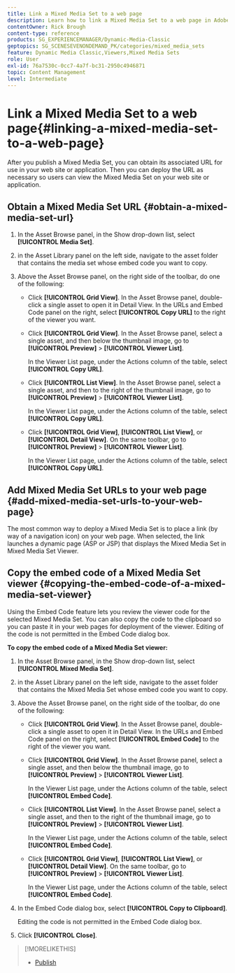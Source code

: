 ```yaml
---
title: Link a Mixed Media Set to a web page
description: Learn how to link a Mixed Media Set to a web page in Adobe Dynamic Media Classic.
contentOwner: Rick Brough
content-type: reference
products: SG_EXPERIENCEMANAGER/Dynamic-Media-Classic
geptopics: SG_SCENESEVENONDEMAND_PK/categories/mixed_media_sets
feature: Dynamic Media Classic,Viewers,Mixed Media Sets
role: User
exl-id: 76a7530c-0cc7-4a7f-bc31-2950c4946871
topic: Content Management
level: Intermediate
---
```

# Link a Mixed Media Set to a web page{#linking-a-mixed-media-set-to-a-web-page}

After you publish a Mixed Media Set, you can obtain its associated URL for use in your web site or application. Then you can deploy the URL as necessary so users can view the Mixed Media Set on your web site or application.

## Obtain a Mixed Media Set URL {#obtain-a-mixed-media-set-url}

1. In the Asset Browse panel, in the Show drop-down list, select **[!UICONTROL Media Set]**.
1. in the Asset Library panel on the left side, navigate to the asset folder that contains the media set whose embed code you want to copy.
1. Above the Asset Browse panel, on the right side of the toolbar, do one of the following:

    * Click **[!UICONTROL Grid View]**. In the Asset Browse panel, double-click a single asset to open it in Detail View. In the URLs and Embed Code panel on the right, select **[!UICONTROL Copy URL]** to the right of the viewer you want.
    * Click **[!UICONTROL Grid View]**. In the Asset Browse panel, select a single asset, and then below the thumbnail image, go to **[!UICONTROL Preview]** > **[!UICONTROL Viewer List]**.

      In the Viewer List page, under the Actions column of the table, select **[!UICONTROL Copy URL]**.

    * Click **[!UICONTROL List View]**. In the Asset Browse panel, select a single asset, and then to the right of the thumbnail image, go to **[!UICONTROL Preview]** > **[!UICONTROL Viewer List]**.

      In the Viewer List page, under the Actions column of the table, select **[!UICONTROL Copy URL]**.

    * Click **[!UICONTROL Grid View]**, **[!UICONTROL List View]**, or **[!UICONTROL Detail View]**. On the same toolbar, go to **[!UICONTROL Preview]** > **[!UICONTROL Viewer List]**.

      In the Viewer List page, under the Actions column of the table, select **[!UICONTROL Copy URL]**.

## Add Mixed Media Set URLs to your web page {#add-mixed-media-set-urls-to-your-web-page}

The most common way to deploy a Mixed Media Set is to place a link (by way of a navigation icon) on your web page. When selected, the link launches a dynamic page (ASP or JSP) that displays the Mixed Media Set in Mixed Media Set Viewer.

## Copy the embed code of a Mixed Media Set viewer {#copying-the-embed-code-of-a-mixed-media-set-viewer}

Using the Embed Code feature lets you review the viewer code for the selected Mixed Media Set. You can also copy the code to the clipboard so you can paste it in your web pages for deployment of the viewer. Editing of the code is not permitted in the Embed Code dialog box.

**To copy the embed code of a Mixed Media Set viewer:**

1. In the Asset Browse panel, in the Show drop-down list, select **[!UICONTROL Mixed Media Set]**.
1. in the Asset Library panel on the left side, navigate to the asset folder that contains the Mixed Media Set whose embed code you want to copy.
1. Above the Asset Browse panel, on the right side of the toolbar, do one of the following:

    * Click **[!UICONTROL Grid View]**. In the Asset Browse panel, double-click a single asset to open it in Detail View. In the URLs and Embed Code panel on the right, select **[!UICONTROL Embed Code]** to the right of the viewer you want.
    * Click **[!UICONTROL Grid View]**. In the Asset Browse panel, select a single asset, and then below the thumbnail image, go to **[!UICONTROL Preview]** > **[!UICONTROL Viewer List]**.

      In the Viewer List page, under the Actions column of the table, select **[!UICONTROL Embed Code]**.

    * Click **[!UICONTROL List View]**. In the Asset Browse panel, select a single asset, and then to the right of the thumbnail image, go to **[!UICONTROL Preview]** > **[!UICONTROL Viewer List]**.

      In the Viewer List page, under the Actions column of the table, select **[!UICONTROL Embed Code]**.

    * Click **[!UICONTROL Grid View]**, **[!UICONTROL List View]**, or **[!UICONTROL Detail View]**. On the same toolbar, go to **[!UICONTROL Preview]** > **[!UICONTROL Viewer List]**.

      In the Viewer List page, under the Actions column of the table, select **[!UICONTROL Embed Code]**.

1. In the Embed Code dialog box, select **[!UICONTROL Copy to Clipboard]**.

   Editing the code is not permitted in the Embed Code dialog box.

1. Click **[!UICONTROL Close]**.

>[!MORELIKETHIS]
>
>* [Publish](publishing-files.md#publishing_files)
